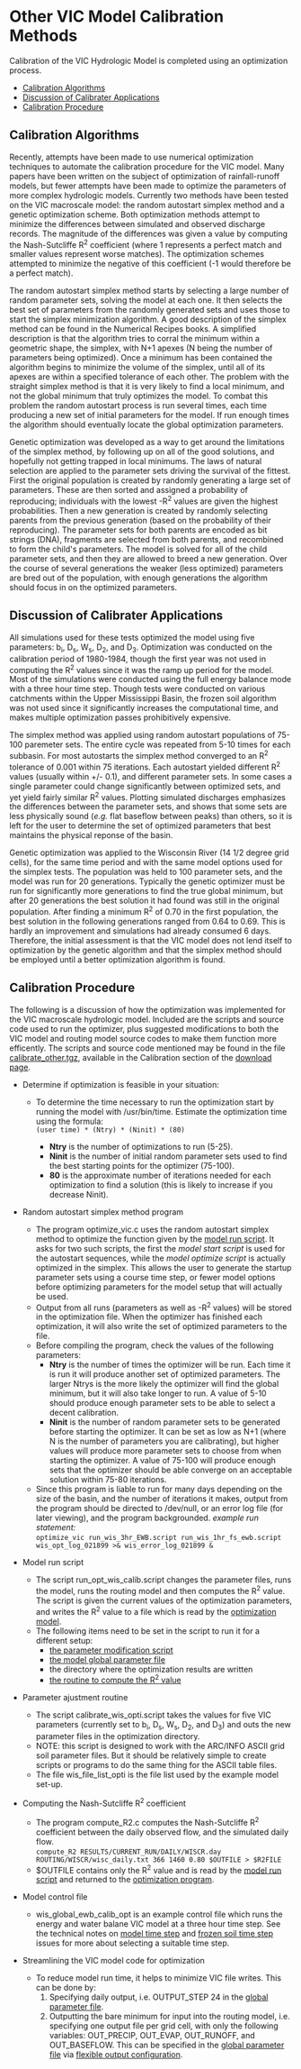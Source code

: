 # Other VIC Model Calibration Methods

Calibration of the VIC Hydrologic Model is completed using an optimization process.

*   [Calibration Algorithms](#Algorithm)
*   [Discussion of Calibrater Applications](#Discussion)
*   [Calibration Procedure](#Procedure)

## Calibration Algorithms

Recently, attempts have been made to use numerical optimization techniques to automate the calibration procedure for the VIC model. Many papers have been written on the subject of optimization of rainfall-runoff models, but fewer attempts have been made to optimize the parameters of more complex hydrologic models. Currently two methods have been tested on the VIC macroscale model: the random autostart simplex method and a genetic optimization scheme. Both optimization methods attempt to minimize the differences between simulated and observed discharge records. The magnitude of the differences was given a value by computing the Nash-Sutcliffe R<sup>2</sup> coefficient (where 1 represents a perfect match and smaller values represent worse matches). The optimization schemes attempted to minimize the negative of this coefficient (-1 would therefore be a perfect match).

The random autostart simplex method starts by selecting a large number of random parameter sets, solving the model at each one. It then selects the best set of parameters from the randomly generated sets and uses those to start the simplex minimization algorithm. A good description of the simplex method can be found in the Numerical Recipes books. A simplified description is that the algorithm tries to corral the minimum within a geometric shape, the simplex, with N+1 apexes (N being the number of parameters being optimized). Once a minimum has been contained the algorithm begins to minimize the volume of the simplex, until all of its apexes are within a specified tolerance of each other. The problem with the straight simplex method is that it is very likely to find a local minimum, and not the global minimum that truly optimizes the model. To combat this problem the random autostart process is run several times, each time producing a new set of initial parameters for the model. If run enough times the algorithm should eventually locate the global optimization parameters.

Genetic optimization was developed as a way to get around the limitations of the simplex method, by following up on all of the good solutions, and hopefully not getting trapped in local minimums. The laws of natural selection are applied to the parameter sets driving the survival of the fittest. First the original population is created by randomly generating a large set of parameters. These are then sorted and assigned a probability of reproducing; individuals with the lowest -R<sup>2</sup> values are given the highest probabilities. Then a new generation is created by randomly selecting parents from the previous generation (based on the probability of their reproducing). The parameter sets for both parents are encoded as bit strings (DNA), fragments are selected from both parents, and recombined to form the child's parameters. The model is solved for all of the child parameter sets, and then they are allowed to breed a new generation. Over the course of several generations the weaker (less optimized) parameters are bred out of the population, with enough generations the algorithm should focus in on the optimized parameters.

## Discussion of Calibrater Applications

All simulations used for these tests optimized the model using five parameters: b<sub>i</sub>, D<sub>s</sub>, W<sub>s</sub>, D<sub>2</sub>, and D<sub>3</sub>. Optimization was conducted on the calibration period of 1980-1984, though the first year was not used in computing the R<sup>2</sup> values since it was the ramp up period for the model. Most of the simulations were conducted using the full energy balance mode with a three hour time step. Though tests were conducted on various catchments within the Upper Mississippi Basin, the frozen soil algorithm was not used since it significantly increases the computational time, and makes multiple optimization passes prohibitively expensive.

The simplex method was applied using random autostart populations of 75-100 paremeter sets. The entire cycle was repeated from 5-10 times for each subbasin. For most autostarts the simplex method converged to an R<sup>2</sup> tolerance of 0.001 within 75 iterations. Each autostart yielded different R<sup>2</sup> values (usually within +/- 0.1), and different parameter sets. In some cases a single parameter could change significantly between optimized sets, and yet yield fairly similar R<sup>2</sup> values. Plotting simulated discharges emphasizes the differences between the parameter sets, and shows that some sets are less physically sound (_e.g._ flat baseflow between peaks) than others, so it is left for the user to determine the set of optimized parameters that best maintains the physical reponse of the basin.

Genetic optimization was applied to the Wisconsin River (14 1/2 degree grid cells), for the same time period and with the same model options used for the simplex tests. The population was held to 100 parameter sets, and the model was run for 20 generations. Typically the genetic optimizer must be run for significantly more generations to find the true global minimum, but after 20 generations the best solution it had found was still in the original population. After finding a minimum R<sup>2</sup> of 0.70 in the first population, the best solution in the following generations ranged from 0.64 to 0.69\. This is hardly an improvement and simulations had already consumed 6 days. Therefore, the initial assessment is that the VIC model does not lend itself to optimization by the genetic algorithm and that the simplex method should be employed until a better optimization algorithm is found.

## Calibration Procedure

The following is a discussion of how the optimization was implemented for the VIC macroscale hydrologic model. Included are the scripts and source code used to run the optimizer, plus suggested modifications to both the VIC model and routing model source codes to make them function more efficently. The scripts and source code mentioned may be found in the file [calibrate_other.tgz](ftp://ftp.hydro.washington.edu/pub/HYDRO/models/VIC/Utility_Programs/calibrate_other.tgz), available in the Calibration section of the [download page](../SourceCode/Download.shtml).

*   Determine if optimization is feasible in your situation:
    *   To determine the time necessary to run the optimization start by running the model with /usr/bin/time. Estimate the optimization time using the formula:  
         `(user time) * (Ntry) * (Ninit) * (80)`  

        *   **Ntry** is the number of optimizations to run (5-25).
        *   **Ninit** is the number of initial random parameter sets used to find the best starting points for the optimizer (75-100).
        *   **80** is the approximate number of iterations needed for each optimization to find a solution (this is likely to increase if you decrease Ninit).

*   Random autostart simplex method program
    *   The program optimize_vic.c uses the random autostart simplex method to optimize the function given by the [model run script](#ModelRunScript). It asks for two such scripts, the first the _model start script_ is used for the autostart sequences, while the _model optimize script_ is actually optimized in the simplex. This allows the user to generate the startup parameter sets using a course time step, or fewer model options before optimizing parameters for the model setup that will actually be used.
    *   Output from all runs (parameters as well as -R<sup>2</sup> values) will be stored in the optimization file. When the optimizer has finished each optimization, it will also write the set of optimized parameters to the file.
    *   Before compiling the program, check the values of the following parameters:
        *   **Ntry** is the number of times the optimizer will be run. Each time it is run it will produce another set of optimized parameters. The larger Ntrys is the more likely the optimizer will find the global minimum, but it will also take longer to run. A value of 5-10 should produce enough parameter sets to be able to select a decent calibration.
        *   **Ninit** is the number of random parameter sets to be generated before starting the optimizer. It can be set as low as N+1 (where N is the number of parameters you are calibrating), but higher values will produce more parameter sets to choose from when starting the optimizer. A value of 75-100 will produce enough sets that the optimizer should be able converge on an acceptable solution within 75-80 iterations.
    *   Since this program is liable to run for many days depending on the size of the basin, and the number of iterations it makes, output from the program should be directed to /dev/null, or an error log file (for later viewing), and the program backgrounded. _example run statement:_  
         `optimize_vic run_wis_3hr_EWB.script run_wis_1hr_fs_ewb.script wis_opt_log_021899 >& wis_error_log_021899 &`
*   Model run script
    *   The script run_opt_wis_calib.script changes the parameter files, runs the model, runs the routing model and then computes the R<sup>2</sup> value. The script is given the current values of the optimization parameters, and writes the R<sup>2</sup> value to a file which is read by the [optimization model](#OptiModel).
    *   The following items need to be set in the script to run it for a different setup:
        *   [the parameter modification script](#ParamAdjust)
        *   [the model global parameter file](#ControlFile)
        *   the directory where the optimization results are written
        *   [the routine to compute the R<sup>2</sup> value](#ComputeR2)
*   Parameter ajustment routine
    *   The script calibrate_wis_opti.script takes the values for five VIC parameters (currently set to b<sub>i</sub>, D<sub>s</sub>, W<sub>s</sub>, D<sub>2</sub>, and D<sub>3</sub>) and outs the new parameter files in the optimization directory.
    *   NOTE: this script is designed to work with the ARC/INFO ASCII grid soil parameter files. But it should be relatively simple to create scripts or programs to do the same thing for the ASCII table files.
    *   The file wis_file_list_opti is the file list used by the example model set-up.
*   Computing the Nash-Sutcliffe R<sup>2</sup> coefficient
    *   The program compute_R2.c computes the Nash-Sutcliffe R<sup>2</sup> coefficient between the daily observed flow, and the simulated daily flow.  
         `compute_R2 RESULTS/CURRENT_RUN/DAILY/WISCR.day ROUTING/WISCR/wisc_daily.txt 366 1460 0.80 $OUTFILE > $R2FILE`
    *   $OUTFILE contains only the R<sup>2</sup> value and is read by the [model run script](#ModelRunScript) and returned to the [optimization program](#OptiModel).
*   Model control file
    *   wis_global_ewb_calib_opt is an example control file which runs the energy and water balane VIC model at a three hour time step. See the technical notes on [model time step](TechnicalNotes/Timestep.shtml) and [frozen soil time step](TechnicalNotes/TimeStopfrozsoil.shtml) issues for more about selecting a suitable time step.
*   Streamlining the VIC model code for optimization
    *   To reduce model run time, it helps to minimize VIC file writes. This can be done by:
        1.  Specifying daily output, i.e. OUTPUT_STEP 24 in the [global parameter file](GlobalParam.shtml).
        2.  Outputting the bare minimum for input into the routing model, i.e. specifying one output file per grid cell, with only the following variables: OUT_PRECIP, OUT_EVAP, OUT_RUNOFF, and OUT_BASEFLOW. This can be specified in the [global parameter file](GlobalParam.shtml) via [flexible output configuration](OutputFormatting.shtml).
